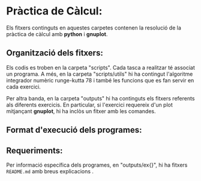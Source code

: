 # Pràctica de Càlcul:

Els fitxers continguts en aquestes carpetes contenen la resolució de la pràctica de càlcul amb **python** i **gnuplot**.


## Organització dels fitxers:

Els codis es troben en la carpeta "scripts". Cada tasca a realitzar té associat un programa. A més, en la carpeta "scripts/utils" hi ha contingut l'algoritme integrador numèric runge-kutta 78 i també les funcions que es fan servir en cada exercici.

Per altra banda, en la carpeta "outputs" hi ha continguts els fitxers referents als diferents exercicis. En particular, si l'exercici requereix d'un plot mitjançant **gnuplot**, hi ha inclòs un fitxer amb les comandes.

## Format d'execució dels programes:

## Requeriments:


Per informació específica dels programes, en "outputs/ex{}", hi ha fitxers `README.md` amb breus explicacions .
